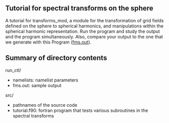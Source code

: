 ## Tutorial for spectral transforms on the sphere 
A tutorial for transforms_mod, a module for the transformation of grid fields defined on the sphere to spherical harmonics, and manipulations within the spherical harmonic representation. Run the program and study the output and the program simultaneously.  Also, compare your output to the one that we generate with this Program ([fms.out](./run_ctl/fms.out)).

## Summary of directory contents
run_ctl/  
- namelists: namelist parameters
- fms.out:   sample output

src/  
- pathnames of the source code
- tutorial.f90: fortran program that tests various subroutines in the spectral transforms 
